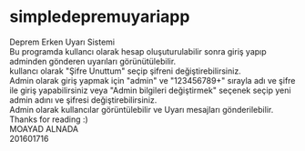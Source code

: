 # simpledepremuyariapp
Deprem Erken Uyarı Sistemi  
Bu programda kullancı olarak hesap oluşuturulabilir sonra giriş yapıp adminden gönderen uyarıları görünütülebilir.  
kullancı olarak "Şifre Unuttum" seçip şifreni değiştirebilirsiniz.  
Admin olarak giriş yapmak için "admin" ve "123456789+" sırayla adı ve şifre ile giriş yapabilirsiniz veya "Admin bilgileri değiştirmek" seçenek seçip yeni admin adını ve şifresi değiştirebilirsiniz.  
Admin olarak kullancılar görüntülebilir ve Uyarı mesajları gönderilebilir.  
Thanks for reading :)  
MOAYAD ALNADA  
201601716  
